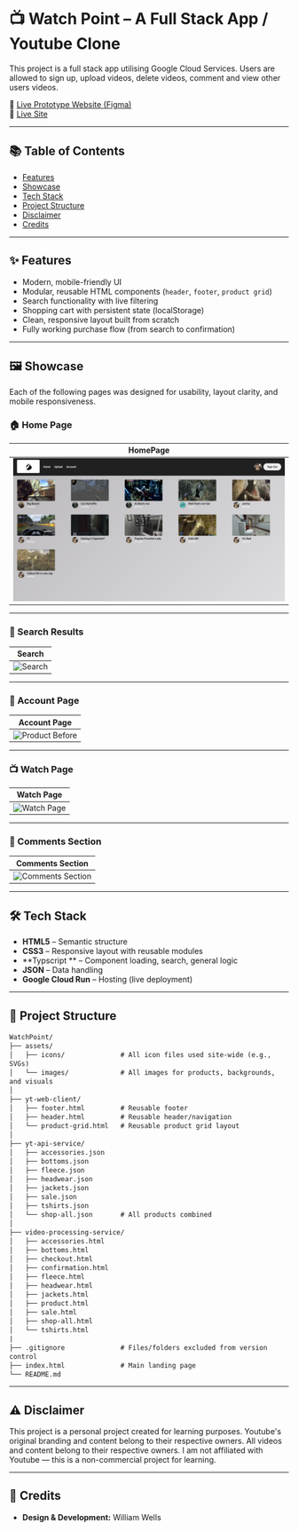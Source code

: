 # 📺 Watch Point – A Full Stack App / Youtube Clone

This project is a full stack app utilising Google Cloud Services. Users are allowed to sign up, upload videos, delete videos, comment and view other users videos.

🔗 [Live Prototype Website (Figma)](todo)  
🔗 [Live Site](todo)

---

## 📚 Table of Contents

- [Features](#-features)
- [Showcase](#-showcase)
- [Tech Stack](#-tech-stack)
- [Project Structure](#-project-structure)
- [Disclaimer](#-disclaimer)
- [Credits](#-credits)

---

## ✨ Features

- Modern, mobile-friendly UI
- Modular, reusable HTML components (`header`, `footer`, `product grid`)
- Search functionality with live filtering
- Shopping cart with persistent state (localStorage)
- Clean, responsive layout built from scratch
- Fully working purchase flow (from search to confirmation)

---

## 🖼 Showcase

Each of the following pages was designed for usability, layout clarity, and mobile responsiveness.

### 🏠 Home Page

| HomePage                                    |
| ------------------------------------------- |
| ![Home](./documentation/pages/homepage.png) |

---

### 🔎 Search Results

| Search           |
| ---------------- |
| ![Search](photo) |

---

### 👤 Account Page

| Account Page             |
| ------------------------ |
| ![Product Before](photo) |

---

### 📺 Watch Page

| Watch Page           |
| -------------------- |
| ![Watch Page](photo) |

---

### 💬 Comments Section

| Comments Section           |
| -------------------------- |
| ![Comments Section](photo) |

---

## 🛠 Tech Stack

- **HTML5** – Semantic structure
- **CSS3** – Responsive layout with reusable modules
- **Typscript ** – Component loading, search, general logic
- **JSON** – Data handling
- **Google Cloud Run** – Hosting (live deployment)

---

## 📁 Project Structure

```
WatchPoint/
├── assets/
│   ├── icons/              # All icon files used site-wide (e.g., SVGs)
│   └── images/             # All images for products, backgrounds, and visuals
│
├── yt-web-client/
│   ├── footer.html         # Reusable footer
│   ├── header.html         # Reusable header/navigation
│   └── product-grid.html   # Reusable product grid layout
│
├── yt-api-service/
│   ├── accessories.json
│   ├── bottoms.json
│   ├── fleece.json
│   ├── headwear.json
│   ├── jackets.json
│   ├── sale.json
│   ├── tshirts.json
│   └── shop-all.json       # All products combined
│
├── video-processing-service/
│   ├── accessories.html
│   ├── bottoms.html
│   ├── checkout.html
│   ├── confirmation.html
│   ├── fleece.html
│   ├── headwear.html
│   ├── jackets.html
│   ├── product.html
│   ├── sale.html
│   ├── shop-all.html
│   └── tshirts.html
|
├── .gitignore              # Files/folders excluded from version control
├── index.html              # Main landing page
└── README.md
```

---

## ⚠️ Disclaimer

This project is a personal project created for learning purposes.
Youtube's original branding and content belong to their respective owners.
All videos and content belong to their respective owners.
I am not affiliated with Youtube — this is a non-commercial project for learning.

---

## 🌟 Credits

- **Design & Development:** William Wells
